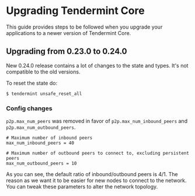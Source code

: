 # Upgrading Tendermint Core

This guide provides steps to be followed when you upgrade your applications to
a newer version of Tendermint Core.

## Upgrading from 0.23.0 to 0.24.0

New 0.24.0 release contains a lot of changes to the state and types. It's not
compatible to the old versions.

To reset the state do:

```
$ tendermint unsafe_reset_all
```

### Config changes

`p2p.max_num_peers` was removed in favor of `p2p.max_num_inbound_peers` and
`p2p.max_num_outbound_peers`. 

```
# Maximum number of inbound peers
max_num_inbound_peers = 40

# Maximum number of outbound peers to connect to, excluding persistent peers
max_num_outbound_peers = 10
```

As you can see, the default ratio of inbound/outbound peers is 4/1. The reason
as we want it to be easier for new nodes to connect to the network. You can
tweak these parameters to alter the network topology.
